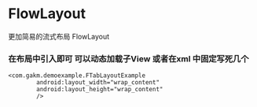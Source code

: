# FlowLayout
更加简易的流式布局 FlowLayout
### 在布局中引入即可 可以动态加载子View 或者在xml 中固定写死几个
```
<com.gakm.demoexample.FTabLayoutExample
        android:layout_width="wrap_content"
        android:layout_height="wrap_content"
        />
        
```
